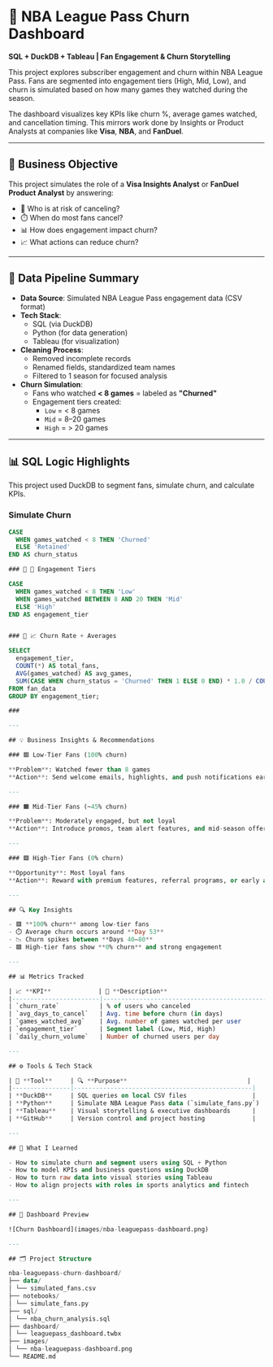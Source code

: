 # 🏀 NBA League Pass Churn Dashboard

**SQL + DuckDB + Tableau | Fan Engagement & Churn Storytelling**

This project explores subscriber engagement and churn within NBA League Pass. Fans are segmented into engagement tiers (High, Mid, Low), and churn is simulated based on how many games they watched during the season.

The dashboard visualizes key KPIs like churn %, average games watched, and cancellation timing. This mirrors work done by Insights or Product Analysts at companies like **Visa**, **NBA**, and **FanDuel**.

---

## 🎯 Business Objective

This project simulates the role of a **Visa Insights Analyst** or **FanDuel Product Analyst** by answering:

- 🧠 Who is at risk of canceling?
- ⏱️ When do most fans cancel?
- 📊 How does engagement impact churn?
- 📈 What actions can reduce churn?

---

## 🔄 Data Pipeline Summary

- **Data Source**: Simulated NBA League Pass engagement data (CSV format)
- **Tech Stack**:
  - SQL (via DuckDB)
  - Python (for data generation)
  - Tableau (for visualization)
- **Cleaning Process**:
  - Removed incomplete records
  - Renamed fields, standardized team names
  - Filtered to 1 season for focused analysis
- **Churn Simulation**:
  - Fans who watched **< 8 games** = labeled as **"Churned"**
  - Engagement tiers created:
    - `Low` = < 8 games  
    - `Mid` = 8–20 games  
    - `High` = > 20 games

---

## 📊 SQL Logic Highlights

This project used DuckDB to segment fans, simulate churn, and calculate KPIs.

### Simulate Churn

```sql
CASE 
  WHEN games_watched < 8 THEN 'Churned'
  ELSE 'Retained'
END AS churn_status

### 🧮 🎯 Engagement Tiers

CASE 
  WHEN games_watched < 8 THEN 'Low'
  WHEN games_watched BETWEEN 8 AND 20 THEN 'Mid'
  ELSE 'High'
END AS engagement_tier


### 🧮 📈 Churn Rate + Averages

SELECT 
  engagement_tier,
  COUNT(*) AS total_fans,
  AVG(games_watched) AS avg_games,
  SUM(CASE WHEN churn_status = 'Churned' THEN 1 ELSE 0 END) * 1.0 / COUNT(*) AS churn_rate
FROM fan_data
GROUP BY engagement_tier;

###

---

## 💡 Business Insights & Recommendations

### 🟥 Low-Tier Fans (100% churn)

**Problem**: Watched fewer than 8 games  
**Action**: Send welcome emails, highlights, and push notifications early in the season to re-engage these fans before they churn.

---

### 🟧 Mid-Tier Fans (~45% churn)

**Problem**: Moderately engaged, but not loyal  
**Action**: Introduce promos, team alert features, and mid-season offers to convert them into high-tier fans.

---

### 🟩 High-Tier Fans (0% churn)

**Opportunity**: Most loyal fans  
**Action**: Reward with premium features, referral programs, or early access perks to drive retention and advocacy.

---

## 🔍 Key Insights

- 🟥 **100% churn** among low-tier fans  
- ⏱️ Average churn occurs around **Day 53**  
- 📉 Churn spikes between **Days 40–80**  
- 🟩 High-tier fans show **0% churn** and strong engagement

---

## 📊 Metrics Tracked

| 📈 **KPI**             | 📌 **Description**                            |
|------------------------|-----------------------------------------------|
| `churn_rate`           | % of users who canceled                      |
| `avg_days_to_cancel`   | Avg. time before churn (in days)             |
| `games_watched_avg`    | Avg. number of games watched per user        |
| `engagement_tier`      | Segment label (Low, Mid, High)               |
| `daily_churn_volume`   | Number of churned users per day              |

---

## ⚙️ Tools & Tech Stack

| 🧰 **Tool**     | 🔍 **Purpose**                                 |
|----------------|-------------------------------------------------|
| **DuckDB**     | SQL queries on local CSV files                  |
| **Python**     | Simulate NBA League Pass data (`simulate_fans.py`) |
| **Tableau**    | Visual storytelling & executive dashboards      |
| **GitHub**     | Version control and project hosting             |

---

## 🧠 What I Learned

- How to simulate churn and segment users using SQL + Python  
- How to model KPIs and business questions using DuckDB  
- How to turn raw data into visual stories using Tableau  
- How to align projects with roles in sports analytics and fintech

---

## 📸 Dashboard Preview

![Churn Dashboard](images/nba-leaguepass-dashboard.png)

---

## 🗂️ Project Structure

nba-leaguepass-churn-dashboard/
├── data/
│ └── simulated_fans.csv
├── notebooks/
│ └── simulate_fans.py
├── sql/
│ └── nba_churn_analysis.sql
├── dashboard/
│ └── leaguepass_dashboard.twbx
├── images/
│ └── nba-leaguepass-dashboard.png
└── README.md


